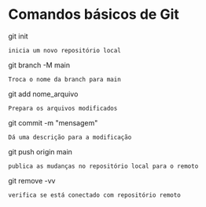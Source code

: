 # Comandos básicos de Git

git init 
``` 
inicia um novo repositório local
```

git branch -M main 
``` 
Troca o nome da branch para main 
```

git add nome_arquivo 
``` 
Prepara os arquivos modificados
```

git commit -m "mensagem" 
``` 
Dá uma descrição para a modificação 
```

git push origin main 
```
publica as mudanças no repositório local para o remoto 
```

git remove -vv 
```
verifica se está conectado com repositório remoto 
```